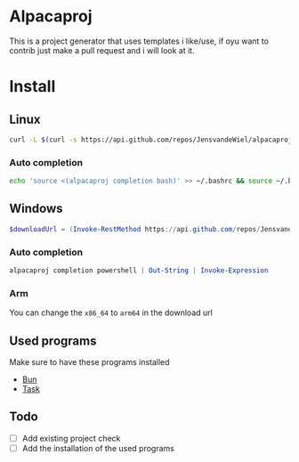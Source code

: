 # Alpacaproj
This is a project generator that uses templates i like/use, if oyu want to contrib just make a pull request and i will look at it.
# Install
## Linux
```bash
curl -L $(curl -s https://api.github.com/repos/JensvandeWiel/alpacaproj/releases/latest | grep "browser_download_url.*Linux_x86_64.tar.gz" | cut -d '"' -f 4) | sudo tar -xz -C /usr/local/bin
```
### Auto completion
```bash
echo 'source <(alpacaproj completion bash)' >> ~/.bashrc && source ~/.bashrc
```
## Windows
```powershell
$downloadUrl = (Invoke-RestMethod https://api.github.com/repos/JensvandeWiel/alpacaproj/releases/latest).assets | Where-Object { $_.name -like "*Windows_x86_64.zip" } | Select-Object -ExpandProperty browser_download_url; $destinationPath = "C:\Program Files\alpacaproj"; if (-Not (Test-Path $destinationPath)) { New-Item -ItemType Directory -Path $destinationPath }; Invoke-WebRequest -Uri $downloadUrl -OutFile "$destinationPath\alpacaproj.zip"; Expand-Archive -Path "$destinationPath\alpacaproj.zip" -DestinationPath $destinationPath -Force; Remove-Item "$destinationPath\alpacaproj.zip"; [System.Environment]::SetEnvironmentVariable("Path", $env:Path + ";C:\Program Files\alpacaproj", [System.EnvironmentVariableTarget]::Machine)
```
### Auto completion
```powershell
alpacaproj completion powershell | Out-String | Invoke-Expression
```
### Arm
You can change the `x86_64` to `arm64` in the download url

## Used programs
Make sure to have these programs installed
- [Bun](https://bun.sh/)
- [Task](https://taskfile.dev/)
## Todo
- [ ] Add existing project check
- [ ] Add the installation of the used programs